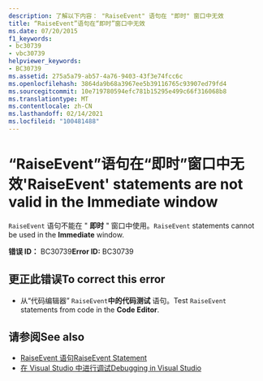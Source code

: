 ```yaml
---
description: 了解以下内容： "RaiseEvent" 语句在 "即时" 窗口中无效
title: “RaiseEvent”语句在“即时”窗口中无效
ms.date: 07/20/2015
f1_keywords:
- bc30739
- vbc30739
helpviewer_keywords:
- BC30739
ms.assetid: 275a5a79-ab57-4a76-9403-43f3e74fcc6c
ms.openlocfilehash: 3864da9b68a3967ee5b39116765c93907ed79fd4
ms.sourcegitcommit: 10e719780594efc781b15295e499c66f316068b8
ms.translationtype: MT
ms.contentlocale: zh-CN
ms.lasthandoff: 02/14/2021
ms.locfileid: "100481488"
---
```

# <a name="raiseevent-statements-are-not-valid-in-the-immediate-window"></a><span data-ttu-id="d76f5-103">“RaiseEvent”语句在“即时”窗口中无效</span><span class="sxs-lookup"><span data-stu-id="d76f5-103">'RaiseEvent' statements are not valid in the Immediate window</span></span>

<span data-ttu-id="d76f5-104">`RaiseEvent` 语句不能在 " **即时** " 窗口中使用。</span><span class="sxs-lookup"><span data-stu-id="d76f5-104">`RaiseEvent` statements cannot be used in the **Immediate** window.</span></span>  
  
 <span data-ttu-id="d76f5-105">**错误 ID：** BC30739</span><span class="sxs-lookup"><span data-stu-id="d76f5-105">**Error ID:** BC30739</span></span>  
  
## <a name="to-correct-this-error"></a><span data-ttu-id="d76f5-106">更正此错误</span><span class="sxs-lookup"><span data-stu-id="d76f5-106">To correct this error</span></span>  
  
- <span data-ttu-id="d76f5-107">从“代码编辑器” `RaiseEvent`**中的代码测试** 语句。</span><span class="sxs-lookup"><span data-stu-id="d76f5-107">Test `RaiseEvent` statements from code in the **Code Editor**.</span></span>  
  
## <a name="see-also"></a><span data-ttu-id="d76f5-108">请参阅</span><span class="sxs-lookup"><span data-stu-id="d76f5-108">See also</span></span>

- [<span data-ttu-id="d76f5-109">RaiseEvent 语句</span><span class="sxs-lookup"><span data-stu-id="d76f5-109">RaiseEvent Statement</span></span>](../language-reference/statements/raiseevent-statement.md)
- [<span data-ttu-id="d76f5-110">在 Visual Studio 中进行调试</span><span class="sxs-lookup"><span data-stu-id="d76f5-110">Debugging in Visual Studio</span></span>](/visualstudio/debugger/debugger-feature-tour)

